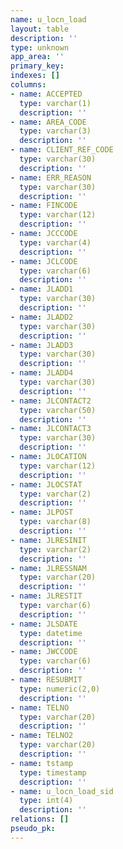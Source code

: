 ```yaml
---
name: u_locn_load
layout: table
description: ''
type: unknown
app_area: ''
primary_key: 
indexes: []
columns:
- name: ACCEPTED
  type: varchar(1)
  description: ''
- name: AREA_CODE
  type: varchar(3)
  description: ''
- name: CLIENT_REF_CODE
  type: varchar(30)
  description: ''
- name: ERR_REASON
  type: varchar(30)
  description: ''
- name: FINCODE
  type: varchar(12)
  description: ''
- name: JCCCODE
  type: varchar(4)
  description: ''
- name: JCLCODE
  type: varchar(6)
  description: ''
- name: JLADD1
  type: varchar(30)
  description: ''
- name: JLADD2
  type: varchar(30)
  description: ''
- name: JLADD3
  type: varchar(30)
  description: ''
- name: JLADD4
  type: varchar(30)
  description: ''
- name: JLCONTACT2
  type: varchar(50)
  description: ''
- name: JLCONTACT3
  type: varchar(30)
  description: ''
- name: JLOCATION
  type: varchar(12)
  description: ''
- name: JLOCSTAT
  type: varchar(2)
  description: ''
- name: JLPOST
  type: varchar(8)
  description: ''
- name: JLRESINIT
  type: varchar(2)
  description: ''
- name: JLRESSNAM
  type: varchar(20)
  description: ''
- name: JLRESTIT
  type: varchar(6)
  description: ''
- name: JLSDATE
  type: datetime
  description: ''
- name: JWCCODE
  type: varchar(6)
  description: ''
- name: RESUBMIT
  type: numeric(2,0)
  description: ''
- name: TELNO
  type: varchar(20)
  description: ''
- name: TELNO2
  type: varchar(20)
  description: ''
- name: tstamp
  type: timestamp
  description: ''
- name: u_locn_load_sid
  type: int(4)
  description: ''
relations: []
pseudo_pk: 
---
```



